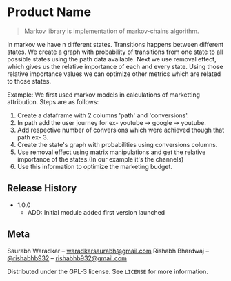 # Product Name

> Markov library is implementation of markov-chains algorithm.

<!-- [![NPM Version][npm-image]][npm-url]
[![Build Status][travis-image]][travis-url]
[![Downloads Stats][npm-downloads]][npm-url] -->

In markov we have n different states. Transitions happens between different states. We create a graph with probability of transitions from one state to all possible states using the path data available. Next we use removal effect, which gives us the relative importance of each and every state. Using those relative importance values we can optimize other metrics which are related to those states.

Example: We first used markov models in calculations of marketting attribution. Steps are as follows:

1. Create a dataframe with 2 columns 'path' and 'conversions'.
2. In path add the user journey for ex- youtube -> google -> youtube.
3. Add respective number of conversions which were achieved though that path ex- 3.
4. Create the state's graph with probabilities using conversions columns.
5. Use removal effect using matrix manipulations and get the relative importance of the states.(In our example it's the channels)
6. Use this information to optimize the marketing budget.

<!-- ![](header.png) -->
<!--
## Installation

OS X & Linux:

```sh
npm install my-crazy-module --save
```

Windows:

```sh
edit autoexec.bat
``` -->

<!-- ## Usage example

A few motivating and useful examples of how your product can be used. Spice this up with code blocks and potentially more screenshots. -->

<!-- _For more examples and usage, please refer to the [Wiki][wiki]._ -->

<!-- ## Development setup

Describe how to install all development dependencies and how to run an automated test-suite of some kind. Potentially do this for multiple platforms.

```sh
make install
npm test
``` -->

## Release History

- 1.0.0
  - ADD: Initial module added first version launched

<!-- - 0.2.0
  - CHANGE: Remove `setDefaultXYZ()`
  - ADD: Add `init()`
- 0.1.1
  - FIX: Crash when calling `baz()` (Thanks @GenerousContributorName!)
- 0.1.0
  - The first proper release
  - CHANGE: Rename `foo()` to `bar()`
- 0.0.1
  - Work in progress -->

## Meta

Saurabh Waradkar – waradkarsaurabh@gmail.com
Rishabh Bhardwaj – [@rishabhb932](https://twitter.com/rishabhb932) – rishabhb932@gmail.com

Distributed under the GPL-3 license. See `LICENSE` for more information.

<!-- [https://github.com/yourname/github-link](https://github.com/dbader/) -->

<!-- ## Contributing

1. Fork it (<https://github.com/yourname/yourproject/fork>)
2. Create your feature branch (`git checkout -b feature/fooBar`)
3. Commit your changes (`git commit -am 'Add some fooBar'`)
4. Push to the branch (`git push origin feature/fooBar`)
5. Create a new Pull Request -->

<!-- Markdown link & img dfn's -->
<!--
[npm-image]: https://media-exp1.licdn.com/dms/image/C4D0BAQGb8yrF0eThYQ/company-logo_200_200/0/1598708345771?e=1625702400&v=beta&t=w7R7JyoBRUSQCBxg-tY5x47aeYPz5QhLPX80nCfosdU -->

<!-- [npm-url]: https://npmjs.org/package/datadog-metrics
[npm-downloads]: https://img.shields.io/npm/dm/datadog-metrics.svg?style=flat-square
[travis-image]: https://img.shields.io/travis/dbader/node-datadog-metrics/master.svg?style=flat-square
[travis-url]: https://travis-ci.org/dbader/node-datadog-metrics
[wiki]: https://github.com/yourname/yourproject/wiki -->
